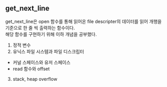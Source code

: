 ## get_next_line    
    
get_next_line은 open 함수를 통해 읽어온 file descripter의 데이터를 읽어 개행을 기준으로 한 줄 씩 출력하는 함수이다.    
해당 함수를 구현하기 위해 이하 개념을 공부했다.   
    
    
1. 정적 변수
2. 유닉스 파일 시스템과 파일 디스크립터
  * 커널 스페이스와 유저 스페이스
  * read 함수와 offset
3. stack, heap overflow
    
    
